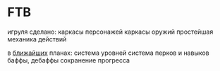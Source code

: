 # FTB

игруля
сделано:
каркасы персонажей
каркасы оружий
простейшая механика действий

в <u>ближайших</u> планах:
система уровней
система перков и навыков
баффы, дебаффы
сохранение прогресса

